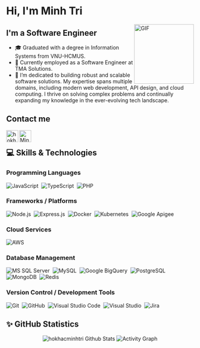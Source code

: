 # Hi, I'm Minh Tri

<img align="right" alt="GIF" height="160px" src="https://i.imgur.com/faeX3oa.gif" />

## I'm a Software Engineer

- 🎓 Graduated with a degree in Information Systems from VNU-HCMUS.
- 💼 Currently employed as a Software Engineer at TMA Solutions.
- 🎯 I’m dedicated to building robust and scalable software solutions. My expertise spans multiple domains, including modern web development, API design, and cloud computing. I thrive on solving complex problems and continually expanding my knowledge in the ever-evolving tech landscape.

## Contact me

[<img align="left" alt="hokhacminhtri | LinkedIn" width="32px" src="https://cdn-icons-png.flaticon.com/512/174/174857.png" />][linkedin]
[<img align="left" alt="Minh Tri | Email" width="32px" src="https://cdn-icons-png.flaticon.com/512/732/732200.png" />][email]

<br/>

## 💻 Skills & Technologies

### Programming Languages

![JavaScript](https://img.shields.io/badge/JavaScript-282c34?logo=javascript&logoColor=F7DF1E)&nbsp;
![TypeScript](https://img.shields.io/badge/TypeScript-282c34?logo=typescript&logoColor=white)&nbsp;
![PHP](https://img.shields.io/badge/PHP-282c34?logo=php&logoColor=777BB4)

### Frameworks / Platforms

![Node.js](https://img.shields.io/badge/Node.js-282c34?logo=nodedotjs&logoColor=339933)&nbsp;
![Express.js](https://img.shields.io/badge/Express.js-282c34?logo=express&logoColor=white)&nbsp;
![Docker](https://img.shields.io/badge/Docker-282c34?logo=docker&logoColor=2496ED)&nbsp;
![Kubernetes](https://img.shields.io/badge/Kubernetes-282c34?logo=kubernetes&logoColor=326CE5)&nbsp;
![Google Apigee](https://img.shields.io/badge/Apigee-282c34?logo=apigee&logoColor=FF6D00)

### Cloud Services

![AWS](https://img.shields.io/badge/AWS-282c34?logo=amazon-aws&logoColor=FF9900)

### Database Management

![MS SQL Server](https://img.shields.io/badge/SQLServer-282c34?logo=microsoft-sql-server&logoColor=CC2927)&nbsp;
![MySQL](https://img.shields.io/badge/MySQL-282c34?logo=mysql&logoColor=4479A1)&nbsp;
![Google BigQuery](https://img.shields.io/badge/BigQuery-282c34?logo=google-cloud&logoColor=4285F4)&nbsp;
![PostgreSQL](https://img.shields.io/badge/PostgreSQL-282c34?logo=postgresql&logoColor=4169E1)&nbsp;
![MongoDB](https://img.shields.io/badge/MongoDB-282c34?logo=mongodb&logoColor=47A248)&nbsp;
![Redis](https://img.shields.io/badge/Redis-282c34?logo=redis&logoColor=DC382D)&nbsp;

### Version Control / Development Tools

![Git](https://img.shields.io/badge/Git-282c34?logo=git&logoColor=F05032)&nbsp;
![GitHub](https://img.shields.io/badge/GitHub-282c34?logo=github&logoColor=181717)&nbsp;
![Visual Studio Code](https://img.shields.io/badge/VSCode-282c34?logo=visual-studio-code&logoColor=007ACC)&nbsp;
![Visual Studio](https://img.shields.io/badge/VisualStudio-282c34?logo=visual-studio&logoColor=5C2D91)&nbsp;
![Jira](https://img.shields.io/badge/Jira-282c34?logo=jira&logoColor=0052cc)

## ✨ GitHub Statistics

<div align="center">
<img alt="hokhacminhtri Github Stats" src="https://github-readme-stats.vercel.app/api/?username=hokhacminhtri&include_all_commits=true&count_private=true&show_icons=true&theme=cobalt"/>

<img alt="Activity Graph" src="https://github-readme-activity-graph.vercel.app/graph?username=hokhacminhtri&bg_color=193549&color=62B3FF&line=00FFFF&point=FFEA00&hide_border=true" />

<br/>

[linkedin]: https://www.linkedin.com/in/hokhacminhtri/
[email]: mailto:hokhacminhtri@gmail.com

